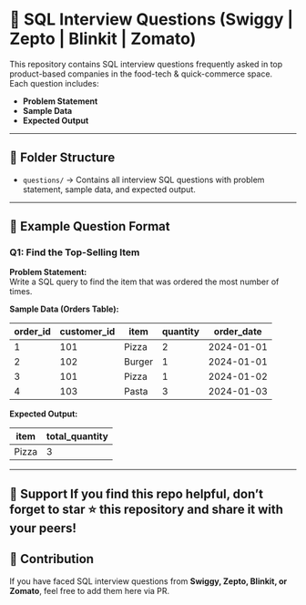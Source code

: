 # 🍴 SQL Interview Questions (Swiggy | Zepto | Blinkit | Zomato)

This repository contains SQL interview questions frequently asked in top product-based companies in the food-tech & quick-commerce space.  
Each question includes:

- **Problem Statement**
- **Sample Data**
- **Expected Output**

---

## 📂 Folder Structure

- `questions/` → Contains all interview SQL questions with problem statement, sample data, and expected output.

---

## 🚀 Example Question Format

### Q1: Find the Top-Selling Item

**Problem Statement:**  
Write a SQL query to find the item that was ordered the most number of times.

**Sample Data (Orders Table):**

| order_id | customer_id | item        | quantity | order_date |
|----------|-------------|------------|----------|------------|
| 1        | 101         | Pizza      | 2        | 2024-01-01 |
| 2        | 102         | Burger     | 1        | 2024-01-01 |
| 3        | 101         | Pizza      | 1        | 2024-01-02 |
| 4        | 103         | Pasta      | 3        | 2024-01-03 |

**Expected Output:**

| item  | total_quantity |
|-------|----------------|
| Pizza | 3              |

---

🌟 Support
If you find this repo helpful, don’t forget to star ⭐ this repository and share it with your peers!
---

## 📢 Contribution
If you have faced SQL interview questions from **Swiggy, Zepto, Blinkit, or Zomato**, feel free to add them here via PR.  
